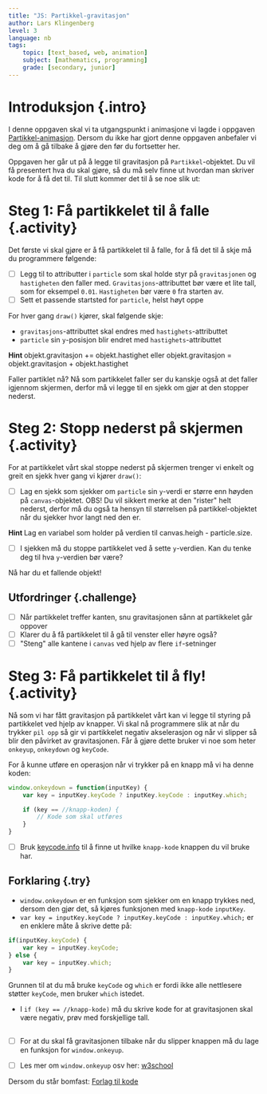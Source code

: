 ```yaml
---
title: "JS: Partikkel-gravitasjon"
author: Lars Klingenberg
level: 3
language: nb
tags:
    topic: [text_based, web, animation]
    subject: [mathematics, programming]
    grade: [secondary, junior]
---
```


# Introduksjon {.intro}
I denne oppgaven skal vi ta utgangspunkt i animasjone vi lagde i  oppgaven [Partikkel-animasjon](../partikkel_animasjon/partikkel_animasjon.html). Dersom du ikke har gjort denne oppgaven anbefaler vi deg om å gå tilbake å gjøre den før du fortsetter her.

Oppgaven her går ut på å legge til gravitasjon på `Partikkel`-objektet. Du vil få presentert hva du skal gjøre, så du må selv finne ut hvordan man skriver kode for å få det til. Til slutt kommer det til å se noe slik ut:

<script>


        var canvas, ctx;

        var particle = {
            x: 125,
            y: 0,
            gravity: 0.05,
            gravitySpeed: 0,
            size: 10

        };

        window.onload = function() {
            canvas = document.getElementById("canvas");
            ctx = canvas.getContext("2d");
            setInterval(draw, 30);
        };


        function draw() {
            ctx.clearRect(0,0,250,250);

            ctx.fillStyle = 'red';
            ctx.fillRect(particle.x, particle.y,particle.size,particle.size);

            particle.gravitySpeed += particle.gravity;
            particle.y += particle.gravitySpeed;

            kant = canvas.height - particle.size;
            if(particle.y > kant){
                particle.y = kant;
                particle.gravitySpeed = 0;

                setTimeout(function() { particle.y = 0; }, 2000);
            }

        }

</script>

<canvas id="canvas" width="250" height="250"></canvas>

# Steg 1: Få partikkelet til å falle {.activity}
Det første vi skal gjøre er å få partikkelet til å falle, for å få det til å skje må du programmere følgende:
- [ ] Legg til to attributter i `particle` som skal holde styr på `gravitasjonen` og `hastigheten` den faller med. `Gravitasjons`-attributtet bør være et lite tall, som for eksempel `0.01`. `Hastigheten` bør være `0` fra starten av.
- [ ] Sett et passende startsted for `particle`, helst høyt oppe

For hver gang `draw()` kjører, skal følgende skje:
+ `gravitasjons`-attributtet skal endres med `hastighets`-attributtet
+ `particle` sin `y`-posisjon blir endret med `hastighets`-attributtet

<toggle>
    <strong> Hint </strong>
    <hide>
    objekt.gravitasjon += objekt.hastighet eller objekt.gravitasjon = objekt.gravitasjon + objekt.hastighet
    </hide>
</toggle>



Faller partiklet nå? Nå som partikkelet faller ser du kanskje også at det faller igjennom skjermen, derfor må vi legge til en sjekk om gjør at den stopper nederst.

# Steg 2: Stopp nederst på skjermen {.activity}
For at partikkelet vårt skal stoppe nederst på skjermen trenger vi enkelt og greit en sjekk hver gang vi kjører `draw()`:
- [ ] Lag en sjekk som sjekker om `particle` sin `y`-verdi er større enn høyden på `canvas`-objektet.
OBS! Du vil sikkert merke at den "rister" helt nederst, derfor må du også ta hensyn til størrelsen på partikkel-objektet når du sjekker hvor langt ned den er.

<toggle>
    <strong> Hint </strong>
    <hide>
    Lag en variabel som holder på verdien til canvas.heigh - particle.size.
    </hide>
</toggle>

- [ ] I sjekken må du stoppe partikkelet ved å sette `y`-verdien. Kan du tenke deg til hva `y`-verdien bør være?

Nå har du et fallende objekt!

## Utfordringer {.challenge}
- [ ] Når partikkelet treffer kanten, snu gravitasjonen sånn at partikkelet går oppover
- [ ] Klarer du å få partikkelet til å gå til venster eller høyre også?
- [ ] "Steng" alle kantene i `canvas` ved hjelp av flere `if`-setninger

# Steg 3: Få partikkelet til å fly! {.activity}
Nå som vi har fått gravitasjon på partikkelet vårt kan vi legge til styring på partikkelet ved hjelp av knapper. Vi skal nå programmere slik at når du trykker `pil opp` så gir vi partikkelet negativ akselerasjon og når vi slipper så blir den påvirket av gravitasjonen. Får å gjøre dette bruker vi noe som heter `onkeyup`, `onkeydown` og `keyCode`.

For å kunne utføre en operasjon når vi trykker på en knapp må vi ha denne koden:

```js
window.onkeydown = function(inputKey) {
    var key = inputKey.keyCode ? inputKey.keyCode : inputKey.which;

    if (key == //knapp-koden) {
        // Kode som skal utføres
    }
}
```
- [ ] Bruk [keycode.info](http://keycode.info) til å finne ut hvilke `knapp-kode` knappen du vil bruke har.

## Forklaring {.try}
+ `window.onkeydown` er en funksjon som sjekker om en knapp trykkes ned, dersom den gjør det, så kjøres funksjonen med `knapp-kode` `inputKey`.
+ `var key = inputKey.keyCode ? inputKey.keyCode : inputKey.which;` er en enklere måte å skrive dette på:
```js
if(inputKey.keyCode) {
    var key = inputKey.keyCode;
} else {
    var key = inputKey.which;
}
```

Grunnen til at du må bruke `keyCode` og `which` er fordi ikke alle nettlesere støtter `keyCode`, men bruker `which` istedet.

+ I `if (key == //knapp-kode)` må du skrive kode for at gravitasjonen skal være negativ, prøv med forskjellige tall.

##

- [ ] For at du skal få gravitasjonen tilbake når du slipper knappen må du lage en funksjon for `window.onkeyup`.

- [ ] Les mer om `window.onkeyup` osv her: [w3school](http://www.w3schools.com/jsref/event_onkeydown.asp)


Dersom du står bomfast: [Forlag til kode](https://jsbin.com/sezumakiyo/edit?html,output)
